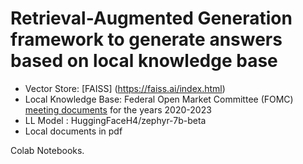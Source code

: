 # Retrieval-Augmented Generation framework to generate answers based on local knowledge base

* Vector Store: [FAISS] (https://faiss.ai/index.html)
* Local Knowledge Base: Federal Open Market Committee (FOMC) [meeting documents](https://www.federalreserve.gov/monetarypolicy/fomccalendars.htm) for the years 2020-2023
* LL Model : HuggingFaceH4/zephyr-7b-beta
* Local documents in pdf

Colab Notebooks.

